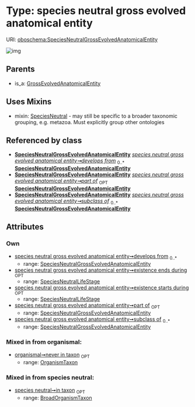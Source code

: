 
# Type: species neutral gross evolved anatomical entity




URI: [oboschema:SpeciesNeutralGrossEvolvedAnatomicalEntity](http://purl.obolibrary.org/oboschema/SpeciesNeutralGrossEvolvedAnatomicalEntity)


![img](http://yuml.me/diagram/nofunky;dir:TB/class/[SpeciesNeutralLifeStage],[SpeciesNeutralLifeStage]<existence%20ends%20during%200..1-++[SpeciesNeutralGrossEvolvedAnatomicalEntity],[SpeciesNeutralLifeStage]<existence%20starts%20during%200..1-++[SpeciesNeutralGrossEvolvedAnatomicalEntity],[SpeciesNeutralGrossEvolvedAnatomicalEntity]<develops%20from%200..*-++[SpeciesNeutralGrossEvolvedAnatomicalEntity],[SpeciesNeutralGrossEvolvedAnatomicalEntity]<part%20of%200..1-++[SpeciesNeutralGrossEvolvedAnatomicalEntity],[SpeciesNeutralGrossEvolvedAnatomicalEntity]<subclass%20of%200..*-++[SpeciesNeutralGrossEvolvedAnatomicalEntity],[SpeciesNeutralGrossEvolvedAnatomicalEntity]uses%20-.->[SpeciesNeutral],[GrossEvolvedAnatomicalEntity]^-[SpeciesNeutralGrossEvolvedAnatomicalEntity],[SpeciesNeutral],[OrganismTaxon],[GrossEvolvedAnatomicalEntity],[BroadOrganismTaxon])

## Parents

 *  is_a: [GrossEvolvedAnatomicalEntity](GrossEvolvedAnatomicalEntity.md)

## Uses Mixins

 *  mixin: [SpeciesNeutral](SpeciesNeutral.md) - may still be specific to a broader taxonomic grouping, e.g. metazoa. Must explicitly group other ontologies

## Referenced by class

 *  **[SpeciesNeutralGrossEvolvedAnatomicalEntity](SpeciesNeutralGrossEvolvedAnatomicalEntity.md)** *[species neutral gross evolved anatomical entity➞develops from](species_neutral_gross_evolved_anatomical_entity_develops_from.md)*  <sub>0..*</sub>  **[SpeciesNeutralGrossEvolvedAnatomicalEntity](SpeciesNeutralGrossEvolvedAnatomicalEntity.md)**
 *  **[SpeciesNeutralGrossEvolvedAnatomicalEntity](SpeciesNeutralGrossEvolvedAnatomicalEntity.md)** *[species neutral gross evolved anatomical entity➞part of](species_neutral_gross_evolved_anatomical_entity_part_of.md)*  <sub>OPT</sub>  **[SpeciesNeutralGrossEvolvedAnatomicalEntity](SpeciesNeutralGrossEvolvedAnatomicalEntity.md)**
 *  **[SpeciesNeutralGrossEvolvedAnatomicalEntity](SpeciesNeutralGrossEvolvedAnatomicalEntity.md)** *[species neutral gross evolved anatomical entity➞subclass of](species_neutral_gross_evolved_anatomical_entity_subclass_of.md)*  <sub>0..*</sub>  **[SpeciesNeutralGrossEvolvedAnatomicalEntity](SpeciesNeutralGrossEvolvedAnatomicalEntity.md)**

## Attributes


### Own

 * [species neutral gross evolved anatomical entity➞develops from](species_neutral_gross_evolved_anatomical_entity_develops_from.md)  <sub>0..*</sub>
    * range: [SpeciesNeutralGrossEvolvedAnatomicalEntity](SpeciesNeutralGrossEvolvedAnatomicalEntity.md)
 * [species neutral gross evolved anatomical entity➞existence ends during](species_neutral_gross_evolved_anatomical_entity_existence_ends_during.md)  <sub>OPT</sub>
    * range: [SpeciesNeutralLifeStage](SpeciesNeutralLifeStage.md)
 * [species neutral gross evolved anatomical entity➞existence starts during](species_neutral_gross_evolved_anatomical_entity_existence_starts_during.md)  <sub>OPT</sub>
    * range: [SpeciesNeutralLifeStage](SpeciesNeutralLifeStage.md)
 * [species neutral gross evolved anatomical entity➞part of](species_neutral_gross_evolved_anatomical_entity_part_of.md)  <sub>OPT</sub>
    * range: [SpeciesNeutralGrossEvolvedAnatomicalEntity](SpeciesNeutralGrossEvolvedAnatomicalEntity.md)
 * [species neutral gross evolved anatomical entity➞subclass of](species_neutral_gross_evolved_anatomical_entity_subclass_of.md)  <sub>0..*</sub>
    * range: [SpeciesNeutralGrossEvolvedAnatomicalEntity](SpeciesNeutralGrossEvolvedAnatomicalEntity.md)

### Mixed in from organismal:

 * [organismal➞never in taxon](organismal_never_in_taxon.md)  <sub>OPT</sub>
    * range: [OrganismTaxon](OrganismTaxon.md)

### Mixed in from species neutral:

 * [species neutral➞in taxon](species_neutral_in_taxon.md)  <sub>OPT</sub>
    * range: [BroadOrganismTaxon](BroadOrganismTaxon.md)
